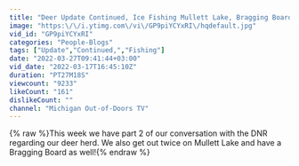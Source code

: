 ```yaml
---
title: "Deer Update Continued, Ice Fishing Mullett Lake, Bragging Board; Michigan Out of Doors TV #2211"
image: "https:\/\/i.ytimg.com\/vi\/GP9piYCYxRI\/hqdefault.jpg"
vid_id: "GP9piYCYxRI"
categories: "People-Blogs"
tags: ["Update","Continued,","Fishing"]
date: "2022-03-27T09:41:44+03:00"
vid_date: "2022-03-17T16:45:10Z"
duration: "PT27M18S"
viewcount: "9233"
likeCount: "161"
dislikeCount: ""
channel: "Michigan Out-of-Doors TV"
---
```

{% raw %}This week we have part 2 of our conversation with the DNR regarding our deer herd.  We also get out twice on Mullett Lake and have a Bragging Board as well!{% endraw %}
